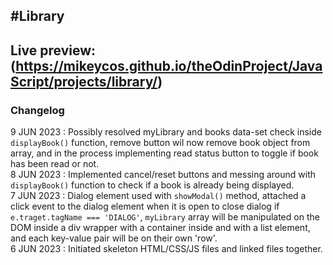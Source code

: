 #Library
---
Live preview: (https://mikeycos.github.io/theOdinProject/JavaScript/projects/library/)
---
### Changelog
9 JUN 2023 : Possibly resolved myLibrary and books data-set check inside `displayBook()` function, remove button wil now remove book object from array, and in the process implementing read status button to toggle if book has been read or not.  
8 JUN 2023 : Implemented cancel/reset buttons and messing around with `displayBook()` function to check if a book is already being displayed.  
7 JUN 2023 : Dialog element used with `showModal()` method, attached a click event to the dialog element when it is open to close dialog if `e.traget.tagName === 'DIALOG'`, `myLibrary` array will be manipulated on the DOM inside a div wrapper with a container inside and with a list element, and each key-value pair will be on their own 'row'.  
6 JUN 2023 : Initiated skeleton HTML/CSS/JS files and linked files together.  